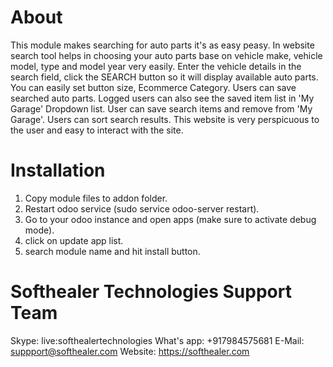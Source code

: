 About
============
This module makes searching for auto parts it's as easy peasy. In website search tool helps in choosing your auto parts base on vehicle make, vehicle model, type and model year very easily. Enter the vehicle details in the search field, click the SEARCH button so it will display available auto parts. You can easily set button size, Ecommerce Category. Users can save searched auto parts. Logged users can also see the saved item list in 'My Garage' Dropdown list. User can save search items and remove from 'My Garage'. Users can sort search results. This website is very perspicuous to the user and easy to interact with the site.


Installation
============
1) Copy module files to addon folder.
2) Restart odoo service (sudo service odoo-server restart).
3) Go to your odoo instance and open apps (make sure to activate debug mode).
4) click on update app list. 
5) search module name and hit install button.

Softhealer Technologies Support Team
=====================================
Skype: live:softhealertechnologies
What's app: +917984575681
E-Mail: suppport@softhealer.com
Website: https://softhealer.com
